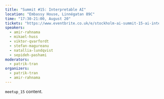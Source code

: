 ```yaml
---
title: "Summit #15: Interpretable AI"
location: "Embassy House, Linnégatan 89C"
time: "17:30-21:00, August 20"
tickets: "https://www.eventbrite.co.uk/e/stockholm-ai-summit-15-ai-interpretability-talks-and-panel-discussion-tickets-68101995903?ref=estw"
speakers:
  - amir-rahnama
  - mikael-huss
  - viktor-qvarfordt
  - stefan-magureanu
  - natallia-lundqvist
  - sepideh-pashami
moderators:
  - patrik-tran
organizers:
  - patrik-tran
  - amir-rahnama
---
```

`meetup_15` content.
